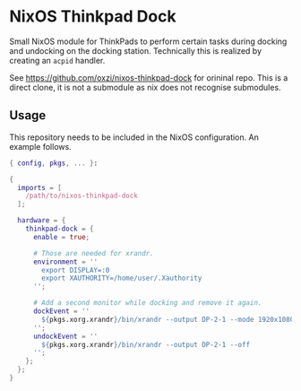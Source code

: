 # NixOS Thinkpad Dock

Small NixOS module for ThinkPads to perform certain tasks during docking and
undocking on the docking station. Technically this is realized by creating an
`acpid` handler.

See https://github.com/oxzi/nixos-thinkpad-dock for orininal repo. This is a direct clone, it is not a submodule as nix does not recognise submodules.

## Usage

This repository needs to be included in the NixOS configuration. An example
follows.

```nix
{ config, pkgs, ... }:

{
  imports = [
    /path/to/nixos-thinkpad-dock
  ];

  hardware = {
    thinkpad-dock = {
      enable = true;

      # Those are needed for xrandr.
      environment = ''
        export DISPLAY=:0
        export XAUTHORITY=/home/user/.Xauthority
      '';

      # Add a second monitor while docking and remove it again.
      dockEvent = ''
        ${pkgs.xorg.xrandr}/bin/xrandr --output DP-2-1 --mode 1920x1080 --right-of eDP-1
      '';
      undockEvent = ''
        ${pkgs.xorg.xrandr}/bin/xrandr --output DP-2-1 --off
      '';
    };
  };
}
```
